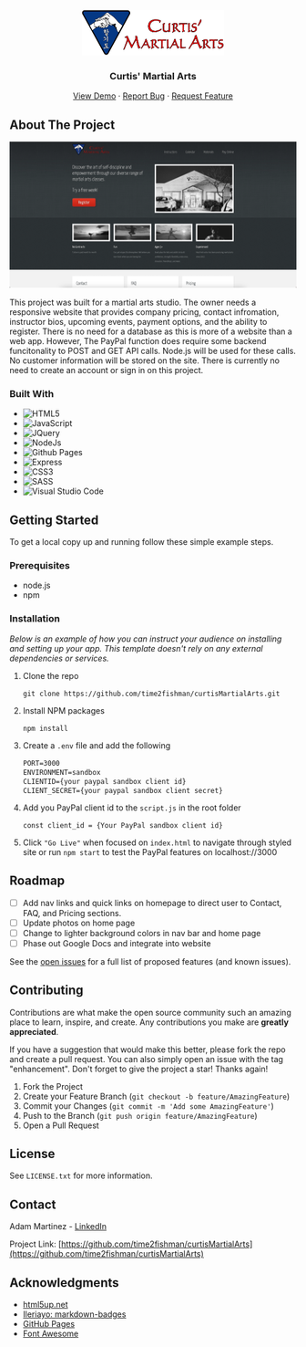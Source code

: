 <!-- PROJECT LOGO -->
<br />
<div align="center">
  
  <img src="images/main-logo.png" alt="Logo" width="250" height="80">

  <h3 align="center">Curtis' Martial Arts</h3>

  <p align="center">
    <a href="https://time2fishman.github.io/curtisMartialArts/">View Demo</a>
    ·
    <a href="https://github.com/time2fishman/curtisMartialArts/issues/new">Report Bug</a>
    ·
    <a href="https://github.com/time2fishman/curtisMartialArts/issues/new">Request Feature</a>
  </p>
</div>


<!-- ABOUT THE PROJECT -->
## About The Project

![Curtis' Martial Arts Screen Shot][product-screenshot]

This project was built for a martial arts studio. The owner needs a responsive website that provides company pricing, contact infromation, instructor bios, upcoming events, payment options, and the ability to register. There is no need for a database as this is more of a website than a web app. However, The PayPal function does require some backend funcitonality to POST and GET API calls. Node.js will be used for these calls. No customer information will be stored on the site. There is currently no need to create an account or sign in on this project.


### Built With

* ![HTML5]
* ![JavaScript]
* ![JQuery]
* ![NodeJs]
* ![Github Pages]
* ![Express]
* ![CSS3]
* ![SASS]
* ![Visual Studio Code]


<!-- GETTING STARTED -->
## Getting Started

To get a local copy up and running follow these simple example steps.

### Prerequisites

* node.js
* npm

### Installation

_Below is an example of how you can instruct your audience on installing and setting up your app. This template doesn't rely on any external dependencies or services._

1. Clone the repo
   ```
   git clone https://github.com/time2fishman/curtisMartialArts.git
   ```
2. Install NPM packages
   ```
   npm install
   ```
3. Create a `.env` file and add the following
   ```
   PORT=3000
   ENVIRONMENT=sandbox
   CLIENTID={your paypal sandbox client id}
   CLIENT_SECRET={your paypal sandbox client secret}
   ```
4. Add you PayPal client id to the `script.js` in the root folder
   ```
   const client_id = {Your PayPal sandbox client id}
   ```
5. Click `"Go Live"` when focused on `index.html` to navigate through styled site or run `npm start` to test the PayPal features on localhost://3000

<!-- ROADMAP -->
## Roadmap

- [ ] Add nav links and quick links on homepage to direct user to Contact, FAQ, and Pricing sections.
- [ ] Update photos on home page
- [ ] Change to lighter background colors in nav bar and home page
- [ ] Phase out Google Docs and integrate into website

See the [open issues](https://github.com/time2fishman/curtisMartialArts/issues/) for a full list of proposed features (and known issues).


<!-- CONTRIBUTING -->
## Contributing

Contributions are what make the open source community such an amazing place to learn, inspire, and create. Any contributions you make are **greatly appreciated**.

If you have a suggestion that would make this better, please fork the repo and create a pull request. You can also simply open an issue with the tag "enhancement".
Don't forget to give the project a star! Thanks again!

1. Fork the Project
2. Create your Feature Branch (`git checkout -b feature/AmazingFeature`)
3. Commit your Changes (`git commit -m 'Add some AmazingFeature'`)
4. Push to the Branch (`git push origin feature/AmazingFeature`)
5. Open a Pull Request


<!-- LICENSE -->
## License

See `LICENSE.txt` for more information.


<!-- CONTACT -->
## Contact

Adam Martinez - [LinkedIn](https://www.linkedin.com/in/adam-martinez/)

Project Link: [https://github.com/time2fishman/curtisMartialArts](https://github.com/time2fishman/curtisMartialArts)


<!-- ACKNOWLEDGMENTS -->
## Acknowledgments

* [html5up.net](https://html5up.net/halcyonic)
* [Ileriayo: markdown-badges](https://github.com/Ileriayo/markdown-badges)
* [GitHub Pages](https://pages.github.com)
* [Font Awesome](https://fontawesome.com)


<!-- MARKDOWN LINKS & IMAGES -->
<!-- https://www.markdownguide.org/basic-syntax/#reference-style-links -->
[product-screenshot]: images/HomePageImg.png
[JQuery]: https://img.shields.io/badge/jQuery-0769AD?style=for-the-badge&logo=jquery&logoColor=white
[JavaScript]: https://img.shields.io/badge/javascript-%23323330.svg?style=for-the-badge&logo=javascript&logoColor=%23F7DF1E
[CSS3]: https://img.shields.io/badge/css3-%231572B6.svg?style=for-the-badge&logo=css3&logoColor=white
[HTML5]: https://img.shields.io/badge/html5-%23E34F26.svg?style=for-the-badge&logo=html5&logoColor=white
[Visual Studio Code]: https://img.shields.io/badge/Visual%20Studio%20Code-0078d7.svg?style=for-the-badge&logo=visual-studio-code&logoColor=white
[Github Pages]: https://img.shields.io/badge/github%20pages-121013?style=for-the-badge&logo=github&logoColor=white
[Express]: https://img.shields.io/badge/express.js-%23404d59.svg?style=for-the-badge&logo=express&logoColor=%2361DAFB
[NodeJS]: https://img.shields.io/badge/node.js-6DA55F?style=for-the-badge&logo=node.js&logoColor=white
[SASS]: https://img.shields.io/badge/SASS-hotpink.svg?style=for-the-badge&logo=SASS&logoColor=white
